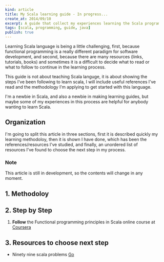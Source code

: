 ```yaml
---
kind: article
title: My Scala learning guide - In progress...
create_at: 2014/09/10
excerpt: A guide that collect my experiences learning the Scala programming language
tags: [scala, programming, guide, java]
publish: true
---
```


Learning Scala language is being a little challenging, first, because functional programming is a really different paradigm for software development, and second, because there are many resources (links, tutorials, books) and sometimes it is a difficult to decide what to read or what to follow to continue in the learning process.

This guide is not about teaching Scala languge, it is about showing the steps I've been following to learn scala, I will include useful references I've read and the methodology I'm applying to get started with this language.

I'm a newbie in Scala, and also a newbie in making learning guides, but maybe some of my experiences in this process are helpful for anybody wanting to learn Scala.

## Organization
I'm going to split this article in three sections, first it is  described quickly my learning methodoloy, then it is shown I have done, which has been the references/resources I've studied, and finally, an unordered list of resources I've found to choose the next step in my process.

### Note
This article is still in development, so the contents will change in any moment.

## 1. Methodoloy

## 2. Step by Step

 1. **Follow** the Functional programming principles in Scala online course at <a href='https://www.coursera.org/course/progfun' target='_blank'>Coursera</a>

## 3. Resources to choose next step

 * Ninety nine scala problems <a href="http://aperiodic.net/phil/scala/s-99/" target="_blank">Go</a>
